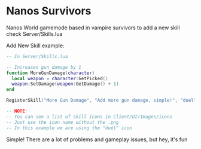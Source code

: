 # Nanos Survivors

Nanos World gamemode based in vampire survivors to add a new skill check Server/Skills.lua

Add New Skill example:

```lua
-- In Server/Skills.lua

-- Increases gun damage by 1
function MoreGunDamage(character)
  local weapon = character:GetPicked()
  weapon:SetDamage(weapon:GetDamage() + 1)
end

RegisterSkill("More Gun Damage", "Add more gun damage, simple!", "duel", MoreGunDamage)

-- NOTE:
-- You can see a list of skill icons in Client/UI/Images/icons
-- Just use the icon name without the .png
-- In this example we are using the "duel" icon
```

Simple! There are a lot of problems and gameplay issues, but hey, it's fun
